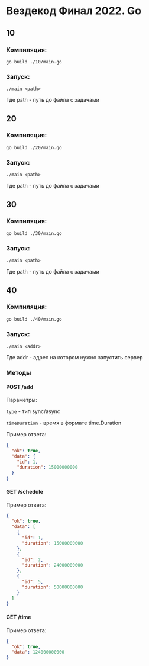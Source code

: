 # Вездекод Финал 2022. Go

## 10
### Компиляция:
```
go build ./10/main.go
```

### Запуск:
```
./main <path>
```

Где path - путь до файла с задачами


## 20
### Компиляция:
```
go build ./20/main.go
```

### Запуск:
```
./main <path>
```

Где path - путь до файла с задачами

## 30
### Компиляция:
```
go build ./30/main.go
```

### Запуск:
```
./main <path>
```

Где path - путь до файла с задачами

## 40
### Компиляция:
```
go build ./40/main.go
```

### Запуск:
```
./main <addr>
```

Где addr - адрес на котором нужно запустить сервер

### Методы

#### POST /add
Параметры:

`type` - тип sync/async

`timeDuration` - время в формате time.Duration

Пример ответа:

```json
{
  "ok": true,
  "data": {
    "id": 1,
    "duration": 15000000000
  }
}
```

#### GET /schedule
Пример ответа:

```json
{
  "ok": true,
  "data": [
    {
      "id": 1,
      "duration": 15000000000
    },
    {
      "id": 2,
      "duration": 24000000000
    },
    {
      "id": 5,
      "duration": 50000000000
    }
  ]
}
```

#### GET /time
Пример ответа:

```json
{
  "ok": true,
  "data": 124000000000
}
```